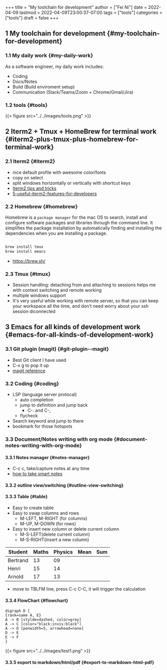 +++
title = "My toolchain for development"
author = ["Fei Ni"]
date = 2022-04-09
lastmod = 2022-04-09T23:00:37-07:00
tags = ["tools"]
categories = ["tools"]
draft = false
+++

## <span class="section-num">1</span> My toolchain for development {#my-toolchain-for-development}


### <span class="section-num">1.1</span> My daily work {#my-daily-work}

As a software engineer, my daily work includes:

-   Coding
-   Docs/Notes
-   Build (Build enviroment setup)
-   Communication (Slack/Teams/Zoom + Chrome/Gmail/Jira)


### <span class="section-num">1.2</span> tools {#tools}

{{< figure src="../../images/tools.png" >}}


## <span class="section-num">2</span> Iterm2 + Tmux + HomeBrew for terminal work {#iterm2-plus-tmux-plus-homebrew-for-terminal-work}


### <span class="section-num">2.1</span> Iterm2 {#iterm2}

-   nice default profile with awesome color/fonts
-   copy on select
-   split windows horizontally or vertically with shortcut keys
-   [Iterm2 tips and tricks](https://gist.github.com/tanyuan/a1a3c00b9c231c32c3613d4bbefa6652)
-   [5-useful-iterm2-features-for-developers](https://betterprogramming.pub/5-useful-iterm2-features-for-developers-bc211d697817)


### <span class="section-num">2.2</span> Homebrew {#homebrew}

Homebrew is a `package manager` for the mac OS to search,
install and configure software packages and libraries through the command line.
It simplifies the package installation by automatically finding and installing the
dependencies when you are installing a package.

```bash

brew install tmux
brew install emacs
```

-   <https://brew.sh/>


### <span class="section-num">2.3</span> Tmux {#tmux}

-   Session handling: detaching from and attaching to sessions helps me with
    context switching and remote working
-   multiple windows support
-   It's very useful while working with remote server, so that you can keep your
    workspace all the time, and don't need worry about your ssh session diconnected


## <span class="section-num">3</span> Emacs for all kinds of development work {#emacs-for-all-kinds-of-development-work}


### <span class="section-num">3.1</span> Git plugin (magit) {#git-plugin--magit}

-   Best Git client I have used
-   C-x g to pop it up
-   [magit reference](https://www.masteringemacs.org/article/introduction-magit-emacs-mode-git)


### <span class="section-num">3.2</span> Coding {#coding}

-   LSP (language server protocal)
    -   auto completion
    -   jump to definition and jump back
        -   C-. and C-,
    -   flycheck
-   Search keyword and jump to there
-   bookmark for those hotspots


### <span class="section-num">3.3</span> Document/Notes writing with org mode {#document-notes-writing-with-org-mode}


#### <span class="section-num">3.3.1</span> Notes manager {#notes-manager}

-   C-c c, take/capture notes at any time
-   [how to take smart notes](https://blog.jethro.dev/posts/how%5Fto%5Ftake%5Fsmart%5Fnotes%5Forg/)


#### <span class="section-num">3.3.2</span> outline view/switching {#outline-view-switching}


#### <span class="section-num">3.3.3</span> Table {#table}

-   Easy to create table
-   Easy to swap columns and rows
    -   M-LEFT, M-RIGHT (for columns)
    -   M-UP, M-DOWN (for rows)
-   Easy to insert new column or delete current column
    -   M-S-LEFT(delete current column)
    -   M-S-RIGHT(insert a new column)

| Student  | Maths | Physics | Mean | Sum |
|----------|-------|---------|------|-----|
| Bertrand | 13    | 09      |      |     |
| Henri    | 15    | 14      |      |     |
| Arnold   | 17    | 13      |      |     |

-   move to TBLFM line, press C-c C-C, it will trigger the calculation


#### <span class="section-num">3.3.4</span> FlowChart {#flowchart}

```text
digraph D {
{rank=same A, E}
A -> B [stylde=dashed, color=grey]
A -> C [color="black:invis:black"]
A -> D [penwidth=5, arrowhead=none]
D -> E
E -> F
}

```

{{< figure src="../../images/test1.png" >}}


#### <span class="section-num">3.3.5</span> export to markdown/html/pdf {#export-to-markdown-html-pdf}
